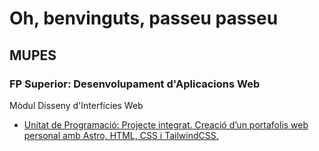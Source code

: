 # Oh, benvinguts, passeu passeu

## MUPES

### FP Superior: Desenvolupament d'Aplicacions Web

Mòdul Disseny d'Interfícies Web

* [Unitat de Programació: Projecte integrat. Creació d’un portafolis web
personal amb Astro, HTML, CSS i TailwindCSS.](/DIW/)